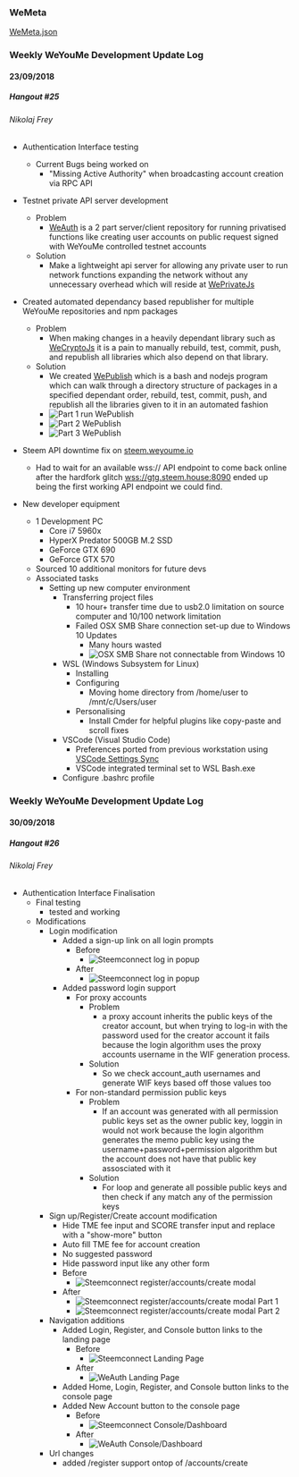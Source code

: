 ### WeMeta

[WeMeta.json](https://github.com/weyoume/wemeta/blob/dev/meta.json)


### Weekly WeYouMe Development Update Log

#### 23/09/2018 
##### Hangout #25

###### Nikolaj Frey
* Authentication Interface testing
	* Current Bugs being worked on
		* "Missing Active Authority" when broadcasting account creation via RPC API
* Testnet private API server development
	* Problem
		* [WeAuth](https://github.com/weyoume/weauth) is a 2 part server/client repository for running privatised functions like creating user accounts on public request signed with WeYouMe controlled testnet accounts
	* Solution
		* Make a lightweight api server for allowing any private user to run network functions expanding the network without any unnecessary overhead which will reside at [WePrivateJs](https://github.com/weyoume/weprivatejs)
* Created automated dependancy based republisher for multiple WeYouMe repositories and npm packages
	* Problem
		* When making changes in a heavily dependant library such as [WeCryptoJs](https://github.com/lopudesigns/wecryptojs) it is a pain to manually rebuild, test, commit, push, and republish all libraries which also depend on that library.
	* Solution
		* We created [WePublish](https://github.com/lopudesigns/wepublish) which is a bash and nodejs program which can walk through a directory structure of packages in a specified dependant order, rebuild, test, commit, push, and republish all the libraries given to it in an automated fashion
		* ![Part 1 run WePublish](https://media.giphy.com/media/8PaTfLElK6SfCy6x3f/100.webp)
		* ![Part 2 WePublish](https://media.giphy.com/media/1BfREhmbWX9jTZfoJX/100.webp)
		* ![Part 3 WePublish](https://media.giphy.com/media/ygAnXSZjhnSh8uYzGQ/100.webp)
		
* Steem API downtime fix on [steem.weyoume.io](steem.weyoume.io)
	* Had to wait for an available wss:// API endpoint to come back online after the hardfork glitch [wss://gtg.steem.house:8090](gtg.steem.house) ended up being the first working API endpoint we could find.
* New developer equipment
	* 1 Development PC
		* Core i7 5960x
		* HyperX Predator 500GB M.2 SSD
		* GeForce GTX 690
		* GeForce GTX 570
	* Sourced 10 additional monitors for future devs
	* Associated tasks
		* Setting up new computer environment
			* Transferring project files
				* 10 hour+ transfer time due to usb2.0 limitation on source computer and 10/100 network limitation
				* Failed OSX SMB Share connection set-up due to Windows 10 Updates
					* Many hours wasted
					* ![OSX SMB Share not connectable from Windows 10 ](https://i.gyazo.com/2e041bd6e8237a90009c00c05795a322.png)
			* WSL (Windows Subsystem for Linux)
				* Installing
				* Configuring
					* Moving home directory from /home/user to /mnt/c/Users/user
				* Personalising
					* Install Cmder for helpful plugins like copy-paste and scroll fixes
			* VSCode (Visual Studio Code)
				* Preferences ported from previous workstation using [VSCode Settings Sync](https://marketplace.visualstudio.com/items?itemName=Shan.code-settings-sync)
				* VSCode integrated terminal set to WSL Bash.exe
			* Configure .bashrc profile

### Weekly WeYouMe Development Update Log

#### 30/09/2018 
##### Hangout #26

###### Nikolaj Frey
* Authentication Interface Finalisation
	* Final testing
		* tested and working
	* Modifications
		* Login modification
			* Added a sign-up link on all login prompts
				* Before
					* ![Steemconnect log in popup](https://i.gyazo.com/6dba03d8fba9bf635c9959e65dd968f0.png)
				* After
					* ![Steemconnect log in popup](https://i.gyazo.com/6883839dd703914d61810d62555181c5.png)
			* Added password login support
				* For proxy accounts
					* Problem
						* a proxy account inherits the public keys of the creator account, but when trying to log-in with the password used for the creator account it fails because the login algorithm uses the proxy accounts username in the WIF generation process. 
					* Solution
						* So we check account_auth usernames and generate WIF keys based off those values too
				* For non-standard permission public keys
					* Problem
						* If an account was generated with all permission public keys set as the owner public key, loggin in would not work because the login algorithm generates the memo public key using the username+password+permission algorithm but the account does not have that public key assosciated with it
					* Solution
						* For loop and generate all possible public keys and then check if any match any of the permission keys
		* Sign up/Register/Create account modification
			* Hide TME fee input and SCORE transfer input and replace with a "show-more" button
			* Auto fill TME fee for account creation
			* No suggested password
			* Hide password input like any other form
			* Before
				* ![Steemconnect register/accounts/create modal](https://i.gyazo.com/0e4d839b2ab2d3c45255fade88869299.png)
			* After
				* ![Steemconnect register/accounts/create modal Part 1](https://i.gyazo.com/f23daf86271de16ae58d07f6ee6f1fad.png)
				* ![Steemconnect register/accounts/create modal Part 2](https://i.gyazo.com/7c50a2cb3547004410a1ae4f6897fba8.png)
		* Navigation additions
			* Added Login, Register, and Console button links to the landing page
				* Before
					* ![Steemconnect Landing Page](https://i.gyazo.com/eb15bad063ffb4f95d7965b0e9bf34f6.png)
				* After
					* ![WeAuth Landing Page](https://i.gyazo.com/929c74c86d16377bbea5ea476fcd46f3.png)	
			* Added Home, Login, Register, and Console button links to the console page
			* Added New Account button to the console page
				* Before
					* ![Steemconnect Console/Dashboard](https://i.gyazo.com/d1256d4fd805bb4cbede63e2d080b37f.png)	
				* After
					* ![WeAuth Console/Dashboard](https://i.gyazo.com/02cbe76d3e89072ed3e1b8160661361b.png)	
		* Url changes
			* added /register support ontop of /accounts/create
		